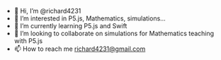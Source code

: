 - 👋 Hi, I’m @richard4231
- 👀 I’m interested in P5.js, Mathematics, simulations...
- 🌱 I’m currently learning P5.js and Swift
- 💞️ I’m looking to collaborate on simulations for Mathematics teaching with P5.js
- 📫 How to reach me richard4231@gmail.com

<!---
richard4231/richard4231 is a ✨ special ✨ repository because its `README.md` (this file) appears on your GitHub profile.
You can click the Preview link to take a look at your changes.
--->
